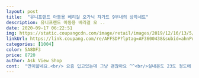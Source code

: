 ```yaml
---
layout: post 
title:  "유니프랜드 아동용 베리걸 오가닉 쟈가드 9부내의 상하세트" 
description: 유니프랜드 아동용 베리걸 오 ..
date: 2020-09-17 06:22:51 
img: https://static.coupangcdn.com/image/retail/images/2019/12/16/13/5/9fb482fd-0401-4114-9f28-074fca569c90.jpg 
linkUrl: https://link.coupang.com/re/AFFSDP?lptag=AF3600438&subid=ahnPublicAsk&pageKey=1096175792&itemId=2053856619&vendorItemId=70053155961&traceid=V0-113-fde7b11339c90121 
categories: [1004] 
color: 5A8DF3 
price: 8720 
author: Ask View Shop 
cont:  "면이얇네요.<br/> 요즘 입고있는데 그냥 괜찮아요 ^^<br/>실내온도 23도 정도에 생활하기에 딱 좋은듯 합니다.<br/><br/>원단이 부드러운 소재라서 괜찮네요 사이즈도 넘 크지도 않아서 괜찮습니다<br/>" 
---
```

